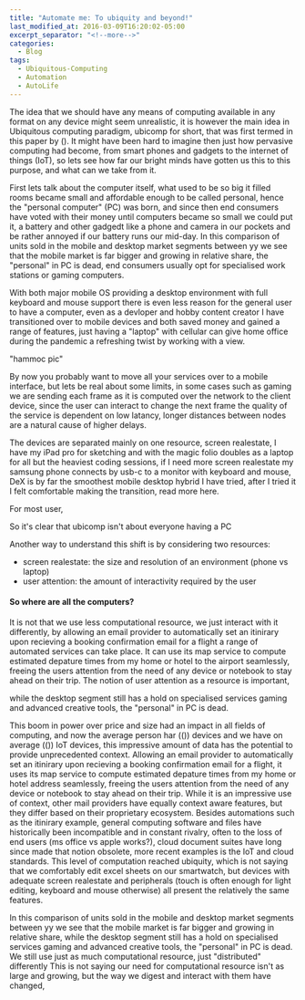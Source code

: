 ```yaml
---
title: "Automate me: To ubiquity and beyond!"
last_modified_at: 2016-03-09T16:20:02-05:00
excerpt_separator: "<!--more-->"
categories:
  - Blog
tags:
  - Ubiquitous-Computing
  - Automation
  - AutoLife
---
```


The idea that we should have any means of computing available in any format on any device might seem unrealistic, it is however the main idea in Ubiquitous computing paradigm, ubicomp for short, that was first termed in this paper by ().
It might have been hard to imagine then just how pervasive computing had become, from smart phones and gadgets to the internet of things (IoT), so lets see how far our bright minds have gotten us this to this purpose, and what can we take from it. 

<!--more-->

First lets talk about the computer itself, what used to be so big it filled rooms became small and affordable enough to be called personal, hence the "personal computer" (PC) was born, and since then end consumers have voted with their money until computers became so small we could put it, a battery and other gadgedt like a phone and camera in our pockets and be rather annoyed if our battery runs our mid-day.
In this comparison of units sold in the mobile and desktop market segments between yy we see that the mobile market is far bigger and growing in relative share, the "personal" in PC is dead, end consumers usually opt for specialised work stations or gaming computers. 

With both major mobile OS providing a desktop environment with full keyboard and mouse support there is even less reason for the general user to have a computer, even as a devloper and hobby content creator I have transitioned over to mobile devices and both saved money and gained a range of features, just having a "laptop" with cellular can give home office during the pandemic a refreshing twist by working with a view.

"hammoc pic"


By now you probably want to move all your services over to a mobile interface, but lets be real about some limits, in some cases such as gaming we are sending each frame as it is computed over the network to the client device, since the user can interact to change the next frame the quality of the service is dependent on low latancy, longer distances between nodes are a natural cause of higher delays.


The devices are separated mainly on one resource, screen realestate, I have my iPad pro for sketching and with the magic folio doubles as a laptop for all but the heaviest coding sessions, if I need more screen realestate my samsung phone connects by usb-c to a monitor with keyboard and mouse, DeX is by far the smoothest mobile desktop hybrid I have tried, after I tried it I felt comfortable making the transition, read more here.

For most user, 

So it's clear that ubicomp isn't about everyone having a PC

Another way to understand this shift is by considering two resources:
- screen realestate: the size and resolution of an environment (phone vs laptop)
- user attention: the amount of interactivity required by the user



#### So where are all the computers?



It is not that we use less computational resource, we just interact with it differently, by allowing an email provider to automatically set an itinirary upon recieving a booking confirmation email for a flight a range of automated services can take place. It can use its map service to compute estimated depature times from my home or hotel to the airport seamlessly, freeing the users attention from the need of any device or notebook to stay ahead on their trip. The notion of user attention as a resource is important,

while the desktop segment still has a hold on specialised services gaming and advanced creative tools, the "personal" in PC is dead.

 This boom in power over price and size had an impact in all fields of computing, and now the average person har (()) devices and we have on average (()) IoT devices, this impressive amount of data has the potential to provide unprecedented context. Allowing an email provider to automatically set an itinirary upon recieving a booking confirmation email for a flight, it uses its map service to compute estimated depature times from my home or hotel address seamlessly, freeing the users attention from the need of any device or notebook to stay ahead on their trip. While it is an impressive use of context, other mail providers have equally context aware features, but they differ based on their proprietary ecosystem. Besides automations such as the itinirary example, general computing software and files have historically been incompatible and in constant rivalry, often to the loss of end users (ms office vs apple works?), cloud document suites have long since made that notion obsolete, more recent examples is the IoT and cloud standards. This level of computation reached ubiquity, which is not saying that we comfortably edit excel sheets on our smartwatch, but devices with adequate screen realestate and peripherals (touch is often enough for light editing, keyboard and mouse otherwise) all present the relatively the same features.

In this comparison of units sold in the mobile and desktop market segments between yy we see that the mobile market is far bigger and growing in relative share, while the desktop segment still has a hold on specialised services gaming and advanced creative tools, the "personal" in PC is dead.
We still use just as much computational resource, just "distributed" differently
This is not saying our need for computational resource isn't as large and growing, but the way we digest and interact with them have changed, 
